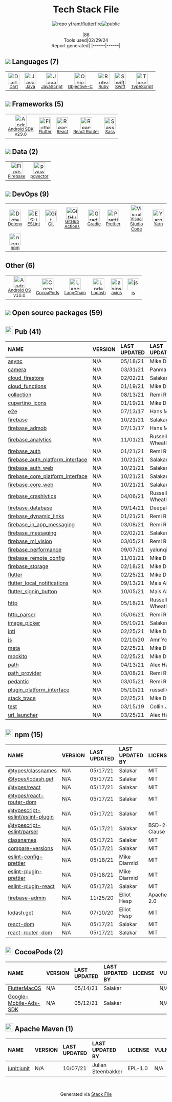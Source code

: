 <!--
&lt;--- Readme.md Snippet without images Start ---&gt;
## Tech Stack
yfram/flutterfire is built on the following main stack:

- [Dart](https://www.dartlang.org/) – Languages
- [Java](https://www.java.com) – Languages
- [JavaScript](https://developer.mozilla.org/en-US/docs/Web/JavaScript) – Languages
- [Objective-C](https://developer.apple.com/library/mac/documentation/Cocoa/Conceptual/ProgrammingWithObjectiveC/Introduction/Introduction.html) – Languages
- [Ruby](https://www.ruby-lang.org) – Languages
- [Swift](https://developer.apple.com/swift/) – Languages
- [TypeScript](http://www.typescriptlang.org) – Languages
- [Android SDK](http://developer.android.com) – Frameworks (Full Stack)
- [Flutter](https://flutter.io/) – Cross-Platform Mobile Development
- [React](https://reactjs.org/) – Javascript UI Libraries
- [React Router](https://github.com/rackt/react-router) – JavaScript Framework Components
- [Sass](http://sass-lang.com/) – CSS Pre-processors / Extensions
- [Firebase](https://firebase.google.com/) – Realtime Backend / API
- [pgvector](https://github.com/pgvector/pgvector/) – Database Tools
- [ESLint](http://eslint.org/) – Code Review
- [GitHub Actions](https://github.com/features/actions) – Continuous Integration
- [Gradle](https://www.gradle.org/) – Java Build Tools
- [Prettier](https://prettier.io/) – Code Review
- [Visual Studio Code](https://code.visualstudio.com/) – Text Editor
- [Yarn](https://yarnpkg.com/) – Front End Package Manager
- [Android OS](https://www.android.com) – Operating Systems
- [LangChain](https://github.com/hwchase17/langchain) – Large Language Model Tools
- [Lodash](https://lodash.com) – Javascript Utilities & Libraries
- [axios](https://github.com/mzabriskie/axios) – Javascript Utilities & Libraries

Full tech stack [here](/techstack.md)

&lt;--- Readme.md Snippet without images End ---&gt;

&lt;--- Readme.md Snippet with images Start ---&gt;
## Tech Stack
yfram/flutterfire is built on the following main stack:

- <img width='25' height='25' src='https://img.stackshare.io/service/1646/Twitter-02.png' alt='Dart'/> [Dart](https://www.dartlang.org/) – Languages
- <img width='25' height='25' src='https://img.stackshare.io/service/995/K85ZWV2F.png' alt='Java'/> [Java](https://www.java.com) – Languages
- <img width='25' height='25' src='https://img.stackshare.io/service/1209/javascript.jpeg' alt='JavaScript'/> [JavaScript](https://developer.mozilla.org/en-US/docs/Web/JavaScript) – Languages
- <img width='25' height='25' src='https://img.stackshare.io/service/1008/xcode.png' alt='Objective-C'/> [Objective-C](https://developer.apple.com/library/mac/documentation/Cocoa/Conceptual/ProgrammingWithObjectiveC/Introduction/Introduction.html) – Languages
- <img width='25' height='25' src='https://img.stackshare.io/service/989/ruby.png' alt='Ruby'/> [Ruby](https://www.ruby-lang.org) – Languages
- <img width='25' height='25' src='https://img.stackshare.io/service/1009/tuHsaI2U.png' alt='Swift'/> [Swift](https://developer.apple.com/swift/) – Languages
- <img width='25' height='25' src='https://img.stackshare.io/service/1612/bynNY5dJ.jpg' alt='TypeScript'/> [TypeScript](http://www.typescriptlang.org) – Languages
- <img width='25' height='25' src='https://img.stackshare.io/service/1010/m8jf0po4imu8t5eemjdd.png' alt='Android SDK'/> [Android SDK](http://developer.android.com) – Frameworks (Full Stack)
- <img width='25' height='25' src='https://img.stackshare.io/service/7180/flutter-mark-square-100.png' alt='Flutter'/> [Flutter](https://flutter.io/) – Cross-Platform Mobile Development
- <img width='25' height='25' src='https://img.stackshare.io/service/1020/OYIaJ1KK.png' alt='React'/> [React](https://reactjs.org/) – Javascript UI Libraries
- <img width='25' height='25' src='https://img.stackshare.io/service/3350/8261421.png' alt='React Router'/> [React Router](https://github.com/rackt/react-router) – JavaScript Framework Components
- <img width='25' height='25' src='https://img.stackshare.io/service/1171/jCR2zNJV.png' alt='Sass'/> [Sass](http://sass-lang.com/) – CSS Pre-processors / Extensions
- <img width='25' height='25' src='https://img.stackshare.io/service/116/cZLxNFZS.jpg' alt='Firebase'/> [Firebase](https://firebase.google.com/) – Realtime Backend / API
- <img width='25' height='25' src='https://img.stackshare.io/service/109221/default_b888cdf5617d936aa6aacf130911906955508639.png' alt='pgvector'/> [pgvector](https://github.com/pgvector/pgvector/) – Database Tools
- <img width='25' height='25' src='https://img.stackshare.io/service/3337/Q4L7Jncy.jpg' alt='ESLint'/> [ESLint](http://eslint.org/) – Code Review
- <img width='25' height='25' src='https://img.stackshare.io/service/11563/actions.png' alt='GitHub Actions'/> [GitHub Actions](https://github.com/features/actions) – Continuous Integration
- <img width='25' height='25' src='https://img.stackshare.io/service/975/gradlephant-social-black-bg.png' alt='Gradle'/> [Gradle](https://www.gradle.org/) – Java Build Tools
- <img width='25' height='25' src='https://img.stackshare.io/service/7035/default_66f265943abed56bcdbfca1c866a4261b1fbb063.jpg' alt='Prettier'/> [Prettier](https://prettier.io/) – Code Review
- <img width='25' height='25' src='https://img.stackshare.io/service/4202/Visual_Studio_Code_logo.png' alt='Visual Studio Code'/> [Visual Studio Code](https://code.visualstudio.com/) – Text Editor
- <img width='25' height='25' src='https://img.stackshare.io/service/5848/44mC-kJ3.jpg' alt='Yarn'/> [Yarn](https://yarnpkg.com/) – Front End Package Manager
- <img width='25' height='25' src='https://img.stackshare.io/service/9586/ZvmtaSXW_400x400.jpg' alt='Android OS'/> [Android OS](https://www.android.com) – Operating Systems
- <img width='25' height='25' src='https://img.stackshare.io/service/48790/default_5b6c6b73f1ff3775c85d2a1ba954cb87e30cbf13.jpg' alt='LangChain'/> [LangChain](https://github.com/hwchase17/langchain) – Large Language Model Tools
- <img width='25' height='25' src='https://img.stackshare.io/service/2438/lodash.png' alt='Lodash'/> [Lodash](https://lodash.com) – Javascript Utilities & Libraries
- <img width='25' height='25' src='https://img.stackshare.io/no-img-open-source.png' alt='axios'/> [axios](https://github.com/mzabriskie/axios) – Javascript Utilities & Libraries

Full tech stack [here](/techstack.md)

&lt;--- Readme.md Snippet with images End ---&gt;
-->
<div align="center">

# Tech Stack File
![](https://img.stackshare.io/repo.svg "repo") [yfram/flutterfire](https://github.com/yfram/flutterfire)![](https://img.stackshare.io/public_badge.svg "public")
<br/><br/>
|88<br/>Tools used|02/29/24 <br/>Report generated|
|------|------|
</div>

## <img src='https://img.stackshare.io/languages.svg'/> Languages (7)
<table><tr>
  <td align='center'>
  <img width='36' height='36' src='https://img.stackshare.io/service/1646/Twitter-02.png' alt='Dart'>
  <br>
  <sub><a href="https://www.dartlang.org/">Dart</a></sub>
  <br>
  <sub></sub>
</td>

<td align='center'>
  <img width='36' height='36' src='https://img.stackshare.io/service/995/K85ZWV2F.png' alt='Java'>
  <br>
  <sub><a href="https://www.java.com">Java</a></sub>
  <br>
  <sub></sub>
</td>

<td align='center'>
  <img width='36' height='36' src='https://img.stackshare.io/service/1209/javascript.jpeg' alt='JavaScript'>
  <br>
  <sub><a href="https://developer.mozilla.org/en-US/docs/Web/JavaScript">JavaScript</a></sub>
  <br>
  <sub></sub>
</td>

<td align='center'>
  <img width='36' height='36' src='https://img.stackshare.io/service/1008/xcode.png' alt='Objective-C'>
  <br>
  <sub><a href="https://developer.apple.com/library/mac/documentation/Cocoa/Conceptual/ProgrammingWithObjectiveC/Introduction/Introduction.html">Objective-C</a></sub>
  <br>
  <sub></sub>
</td>

<td align='center'>
  <img width='36' height='36' src='https://img.stackshare.io/service/989/ruby.png' alt='Ruby'>
  <br>
  <sub><a href="https://www.ruby-lang.org">Ruby</a></sub>
  <br>
  <sub></sub>
</td>

<td align='center'>
  <img width='36' height='36' src='https://img.stackshare.io/service/1009/tuHsaI2U.png' alt='Swift'>
  <br>
  <sub><a href="https://developer.apple.com/swift/">Swift</a></sub>
  <br>
  <sub></sub>
</td>

<td align='center'>
  <img width='36' height='36' src='https://img.stackshare.io/service/1612/bynNY5dJ.jpg' alt='TypeScript'>
  <br>
  <sub><a href="http://www.typescriptlang.org">TypeScript</a></sub>
  <br>
  <sub></sub>
</td>

</tr>
</table>

## <img src='https://img.stackshare.io/frameworks.svg'/> Frameworks (5)
<table><tr>
  <td align='center'>
  <img width='36' height='36' src='https://img.stackshare.io/service/1010/m8jf0po4imu8t5eemjdd.png' alt='Android SDK'>
  <br>
  <sub><a href="http://developer.android.com">Android SDK</a></sub>
  <br>
  <sub>v29.0</sub>
</td>

<td align='center'>
  <img width='36' height='36' src='https://img.stackshare.io/service/7180/flutter-mark-square-100.png' alt='Flutter'>
  <br>
  <sub><a href="https://flutter.io/">Flutter</a></sub>
  <br>
  <sub></sub>
</td>

<td align='center'>
  <img width='36' height='36' src='https://img.stackshare.io/service/1020/OYIaJ1KK.png' alt='React'>
  <br>
  <sub><a href="https://reactjs.org/">React</a></sub>
  <br>
  <sub></sub>
</td>

<td align='center'>
  <img width='36' height='36' src='https://img.stackshare.io/service/3350/8261421.png' alt='React Router'>
  <br>
  <sub><a href="https://github.com/rackt/react-router">React Router</a></sub>
  <br>
  <sub></sub>
</td>

<td align='center'>
  <img width='36' height='36' src='https://img.stackshare.io/service/1171/jCR2zNJV.png' alt='Sass'>
  <br>
  <sub><a href="http://sass-lang.com/">Sass</a></sub>
  <br>
  <sub></sub>
</td>

</tr>
</table>

## <img src='https://img.stackshare.io/databases.svg'/> Data (2)
<table><tr>
  <td align='center'>
  <img width='36' height='36' src='https://img.stackshare.io/service/116/cZLxNFZS.jpg' alt='Firebase'>
  <br>
  <sub><a href="https://firebase.google.com/">Firebase</a></sub>
  <br>
  <sub></sub>
</td>

<td align='center'>
  <img width='36' height='36' src='https://img.stackshare.io/service/109221/default_b888cdf5617d936aa6aacf130911906955508639.png' alt='pgvector'>
  <br>
  <sub><a href="https://github.com/pgvector/pgvector/">pgvector</a></sub>
  <br>
  <sub></sub>
</td>

</tr>
</table>

## <img src='https://img.stackshare.io/devops.svg'/> DevOps (9)
<table><tr>
  <td align='center'>
  <img width='36' height='36' src='https://img.stackshare.io/service/8067/default_90dcb1286af7685c68df319c764b80704df1155b.png' alt='Dotenv'>
  <br>
  <sub><a href="https://github.com/motdotla/dotenv">Dotenv</a></sub>
  <br>
  <sub></sub>
</td>

<td align='center'>
  <img width='36' height='36' src='https://img.stackshare.io/service/3337/Q4L7Jncy.jpg' alt='ESLint'>
  <br>
  <sub><a href="http://eslint.org/">ESLint</a></sub>
  <br>
  <sub></sub>
</td>

<td align='center'>
  <img width='36' height='36' src='https://img.stackshare.io/service/1046/git.png' alt='Git'>
  <br>
  <sub><a href="http://git-scm.com/">Git</a></sub>
  <br>
  <sub></sub>
</td>

<td align='center'>
  <img width='36' height='36' src='https://img.stackshare.io/service/11563/actions.png' alt='GitHub Actions'>
  <br>
  <sub><a href="https://github.com/features/actions">GitHub Actions</a></sub>
  <br>
  <sub></sub>
</td>

<td align='center'>
  <img width='36' height='36' src='https://img.stackshare.io/service/975/gradlephant-social-black-bg.png' alt='Gradle'>
  <br>
  <sub><a href="https://www.gradle.org/">Gradle</a></sub>
  <br>
  <sub></sub>
</td>

<td align='center'>
  <img width='36' height='36' src='https://img.stackshare.io/service/7035/default_66f265943abed56bcdbfca1c866a4261b1fbb063.jpg' alt='Prettier'>
  <br>
  <sub><a href="https://prettier.io/">Prettier</a></sub>
  <br>
  <sub></sub>
</td>

<td align='center'>
  <img width='36' height='36' src='https://img.stackshare.io/service/4202/Visual_Studio_Code_logo.png' alt='Visual Studio Code'>
  <br>
  <sub><a href="https://code.visualstudio.com/">Visual Studio Code</a></sub>
  <br>
  <sub></sub>
</td>

<td align='center'>
  <img width='36' height='36' src='https://img.stackshare.io/service/5848/44mC-kJ3.jpg' alt='Yarn'>
  <br>
  <sub><a href="https://yarnpkg.com/">Yarn</a></sub>
  <br>
  <sub></sub>
</td>

</tr>
<tr>
  <td align='center'>
  <img width='36' height='36' src='https://img.stackshare.io/service/1120/lejvzrnlpb308aftn31u.png' alt='npm'>
  <br>
  <sub><a href="https://www.npmjs.com/">npm</a></sub>
  <br>
  <sub></sub>
</td>

</tr>
</table>

## Other (6)
<table><tr>
  <td align='center'>
  <img width='36' height='36' src='https://img.stackshare.io/service/9586/ZvmtaSXW_400x400.jpg' alt='Android OS'>
  <br>
  <sub><a href="https://www.android.com">Android OS</a></sub>
  <br>
  <sub>v10.0</sub>
</td>

<td align='center'>
  <img width='36' height='36' src='https://img.stackshare.io/service/2426/e1cbdef9d4b11484049a033886578e54_400x400.png' alt='CocoaPods'>
  <br>
  <sub><a href="https://cocoapods.org/">CocoaPods</a></sub>
  <br>
  <sub></sub>
</td>

<td align='center'>
  <img width='36' height='36' src='https://img.stackshare.io/service/48790/default_5b6c6b73f1ff3775c85d2a1ba954cb87e30cbf13.jpg' alt='LangChain'>
  <br>
  <sub><a href="https://github.com/hwchase17/langchain">LangChain</a></sub>
  <br>
  <sub></sub>
</td>

<td align='center'>
  <img width='36' height='36' src='https://img.stackshare.io/service/2438/lodash.png' alt='Lodash'>
  <br>
  <sub><a href="https://lodash.com">Lodash</a></sub>
  <br>
  <sub></sub>
</td>

<td align='center'>
  <img width='36' height='36' src='https://img.stackshare.io/no-img-open-source.png' alt='axios'>
  <br>
  <sub><a href="https://github.com/mzabriskie/axios">axios</a></sub>
  <br>
  <sub></sub>
</td>

<td align='center'>
  <img width='36' height='36' src='https://img.stackshare.io/service/5588/jscom.png' alt='js'>
  <br>
  <sub><a href="www.js.com">js</a></sub>
  <br>
  <sub></sub>
</td>

</tr>
</table>


## <img src='https://img.stackshare.io/group.svg' /> Open source packages (59)</h2>

## <img width='24' height='24' src='https://img.stackshare.io/package_manager/105011/default_80893882f2063344b2942a4ccdce27a2e60711c9.png'/> Pub (41)

|NAME|VERSION|LAST UPDATED|LAST UPDATED BY|LICENSE|VULNERABILITIES|
|:------|:------|:------|:------|:------|:------|
|[async](https://pub.dartlang.org/async)|N/A|05/18/21|Mike Diarmid |N/A|N/A|
|[camera](https://pub.dartlang.org/camera)|N/A|03/31/21|Panmari |N/A|N/A|
|[cloud_firestore](https://pub.dartlang.org/cloud_firestore)|N/A|02/02/21|Salakar |N/A|N/A|
|[cloud_functions](https://pub.dartlang.org/cloud_functions)|N/A|01/19/21|Mike Diarmid |N/A|N/A|
|[collection](https://pub.dartlang.org/collection)|N/A|08/13/21|Remi Rousselet |N/A|N/A|
|[cupertino_icons](https://pub.dartlang.org/cupertino_icons)|N/A|01/19/21|Mike Diarmid |N/A|N/A|
|[e2e](https://pub.dartlang.org/e2e)|N/A|07/13/17|Hans Muller |N/A|N/A|
|[firebase](https://pub.dartlang.org/firebase)|N/A|10/21/21|Salakar |N/A|N/A|
|[firebase_admob](https://pub.dartlang.org/firebase_admob)|N/A|07/13/17|Hans Muller |N/A|N/A|
|[firebase_analytics](https://pub.dartlang.org/firebase_analytics)|N/A|11/01/21|Russell Wheatley |N/A|N/A|
|[firebase_auth](https://pub.dartlang.org/firebase_auth)|N/A|01/21/21|Remi Rousselet |N/A|N/A|
|[firebase_auth_platform_interface](https://pub.dartlang.org/firebase_auth_platform_interface)|N/A|10/21/21|Salakar |N/A|N/A|
|[firebase_auth_web](https://pub.dartlang.org/firebase_auth_web)|N/A|10/21/21|Salakar |N/A|N/A|
|[firebase_core_platform_interface](https://pub.dartlang.org/firebase_core_platform_interface)|N/A|10/21/21|Salakar |N/A|N/A|
|[firebase_core_web](https://pub.dartlang.org/firebase_core_web)|N/A|10/21/21|Salakar |N/A|N/A|
|[firebase_crashlytics](https://pub.dartlang.org/firebase_crashlytics)|N/A|04/06/21|Russell Wheatley |N/A|N/A|
|[firebase_database](https://pub.dartlang.org/firebase_database)|N/A|09/14/21|Deepak Goyal |N/A|N/A|
|[firebase_dynamic_links](https://pub.dartlang.org/firebase_dynamic_links)|N/A|01/21/21|Remi Rousselet |N/A|N/A|
|[firebase_in_app_messaging](https://pub.dartlang.org/firebase_in_app_messaging)|N/A|03/08/21|Remi Rousselet |N/A|N/A|
|[firebase_messaging](https://pub.dartlang.org/firebase_messaging)|N/A|02/02/21|Salakar |N/A|N/A|
|[firebase_ml_vision](https://pub.dartlang.org/firebase_ml_vision)|N/A|03/05/21|Remi Rousselet |N/A|N/A|
|[firebase_performance](https://pub.dartlang.org/firebase_performance)|N/A|09/07/21|yalunqin |N/A|N/A|
|[firebase_remote_config](https://pub.dartlang.org/firebase_remote_config)|N/A|11/01/21|Mike Diarmid |N/A|N/A|
|[firebase_storage](https://pub.dartlang.org/firebase_storage)|N/A|02/18/21|Mike Diarmid |N/A|N/A|
|[flutter](https://pub.dartlang.org/flutter)|N/A|02/25/21|Mike Diarmid |N/A|N/A|
|[flutter_local_notifications](https://pub.dartlang.org/flutter_local_notifications)|N/A|09/13/21|Mais Alheraki |N/A|N/A|
|[flutter_signin_button](https://pub.dartlang.org/flutter_signin_button)|N/A|10/05/21|Mais Alheraki |N/A|N/A|
|[http](https://pub.dartlang.org/http)|N/A|05/18/21|Russell Wheatley |N/A|N/A|
|[http_parser](https://pub.dartlang.org/http_parser)|N/A|05/06/21|Remi Rousselet |N/A|N/A|
|[image_picker](https://pub.dartlang.org/image_picker)|N/A|05/10/21|Salakar |N/A|N/A|
|[intl](https://pub.dartlang.org/intl)|N/A|02/25/21|Mike Diarmid |N/A|N/A|
|[js](https://pub.dartlang.org/js)|N/A|02/10/20|Amr Yousef |N/A|N/A|
|[meta](https://pub.dartlang.org/meta)|N/A|02/25/21|Mike Diarmid |N/A|N/A|
|[mockito](https://pub.dartlang.org/mockito)|N/A|02/25/21|Mike Diarmid |N/A|N/A|
|[path](https://pub.dartlang.org/path)|N/A|04/13/21|Alex Hartford |N/A|N/A|
|[path_provider](https://pub.dartlang.org/path_provider)|N/A|03/08/21|Remi Rousselet |N/A|N/A|
|[pedantic](https://pub.dartlang.org/pedantic)|N/A|03/05/21|Remi Rousselet |N/A|N/A|
|[plugin_platform_interface](https://pub.dartlang.org/plugin_platform_interface)|N/A|05/10/21|russellwheatley |N/A|N/A|
|[stack_trace](https://pub.dartlang.org/stack_trace)|N/A|02/25/21|Mike Diarmid |N/A|N/A|
|[test](https://pub.dartlang.org/test)|N/A|03/15/19|Collin Jackson |N/A|N/A|
|[url_launcher](https://pub.dartlang.org/url_launcher)|N/A|03/25/21|Alex Hartford |N/A|N/A|


## <img width='24' height='24' src='https://img.stackshare.io/service/1120/lejvzrnlpb308aftn31u.png'/> npm (15)

|NAME|VERSION|LAST UPDATED|LAST UPDATED BY|LICENSE|VULNERABILITIES|
|:------|:------|:------|:------|:------|:------|
|[@types/classnames](https://www.npmjs.com/@types/classnames)|N/A|05/17/21|Salakar |MIT|N/A|
|[@types/lodash.get](https://www.npmjs.com/@types/lodash.get)|N/A|05/17/21|Salakar |MIT|N/A|
|[@types/react](https://www.npmjs.com/@types/react)|N/A|05/17/21|Salakar |MIT|N/A|
|[@types/react-router-dom](https://www.npmjs.com/@types/react-router-dom)|N/A|05/17/21|Salakar |MIT|N/A|
|[@typescript-eslint/eslint-plugin](https://www.npmjs.com/@typescript-eslint/eslint-plugin)|N/A|05/17/21|Salakar |MIT|N/A|
|[@typescript-eslint/parser](https://www.npmjs.com/@typescript-eslint/parser)|N/A|05/17/21|Salakar |BSD-2-Clause|N/A|
|[classnames](https://www.npmjs.com/classnames)|N/A|05/17/21|Salakar |MIT|N/A|
|[compare-versions](https://www.npmjs.com/compare-versions)|N/A|05/17/21|Salakar |MIT|N/A|
|[eslint-config-prettier](https://www.npmjs.com/eslint-config-prettier)|N/A|05/18/21|Mike Diarmid |MIT|N/A|
|[eslint-plugin-prettier](https://www.npmjs.com/eslint-plugin-prettier)|N/A|05/18/21|Mike Diarmid |MIT|N/A|
|[eslint-plugin-react](https://www.npmjs.com/eslint-plugin-react)|N/A|05/17/21|Salakar |MIT|N/A|
|[firebase-admin](https://www.npmjs.com/firebase-admin)|N/A|11/25/20|Elliot Hesp |Apache-2.0|N/A|
|[lodash.get](https://www.npmjs.com/lodash.get)|N/A|07/10/20|Elliot Hesp |MIT|N/A|
|[react-dom](https://www.npmjs.com/react-dom)|N/A|05/17/21|Salakar |MIT|N/A|
|[react-router-dom](https://www.npmjs.com/react-router-dom)|N/A|05/17/21|Salakar |MIT|N/A|


## <img width='24' height='24' src='https://img.stackshare.io/service/2426/e1cbdef9d4b11484049a033886578e54_400x400.png'/> CocoaPods (2)

|NAME|VERSION|LAST UPDATED|LAST UPDATED BY|LICENSE|VULNERABILITIES|
|:------|:------|:------|:------|:------|:------|
|[FlutterMacOS](https://cocoapods.org/pods/FlutterMacOS)|N/A|05/14/21|Salakar ||N/A|
|[Google-Mobile-Ads-SDK](https://cocoapods.org/pods/Google-Mobile-Ads-SDK)|N/A|05/12/21|Salakar ||N/A|


## <img width='24' height='24' src='https://img.stackshare.io/package_manager/977/default_9833f2ef0bbc2a946b4cc5e9307264033361076b.png'/> Apache Maven (1)

|NAME|VERSION|LAST UPDATED|LAST UPDATED BY|LICENSE|VULNERABILITIES|
|:------|:------|:------|:------|:------|:------|
|[junit:junit](http://junit.org)|N/A|10/07/21|Julian Steenbakker |EPL-1.0|N/A|

<br/>
<div align='center'>

Generated via [Stack File](https://github.com/marketplace/stack-file)
